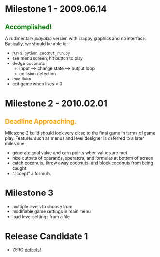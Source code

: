 # Milestone 1 - 2009.06.14 #

## <font color='green'>Accomplished!</font> ##

A rudimentary _playable_ version with crappy graphics and no interface. Basically, we should be able to:

  * run `$ python coconut_run.py`
  * see menu screen; hit button to play
  * dodge coconuts
    * input --> change state --> output loop
    * collision detection
  * lose lives
  * exit game when lives < 0

# Milestone 2 - 2010.02.01 #

## <font color='orange'>Deadline Approaching.</font> ##

Milestone 2 build should look very close to the final game in terms of game play. Features such as menus and level designer is deferred to a later milestone.

  * generate goal value and earn points when values are met
  * nice outputs of operands, operators, and formulas at bottom of screen
  * catch coconuts, throw away coconuts, and block coconuts from being caught
  * "accept" a formula.

# Milestone 3 #
  * multiple levels to choose from
  * modifiable game settings in main menu
  * load level settings from a file

# Release Candidate 1 #
  * ZERO [defects](http://code.google.com/p/coconut-run/issues/list?can=2&q=label:Defect)!